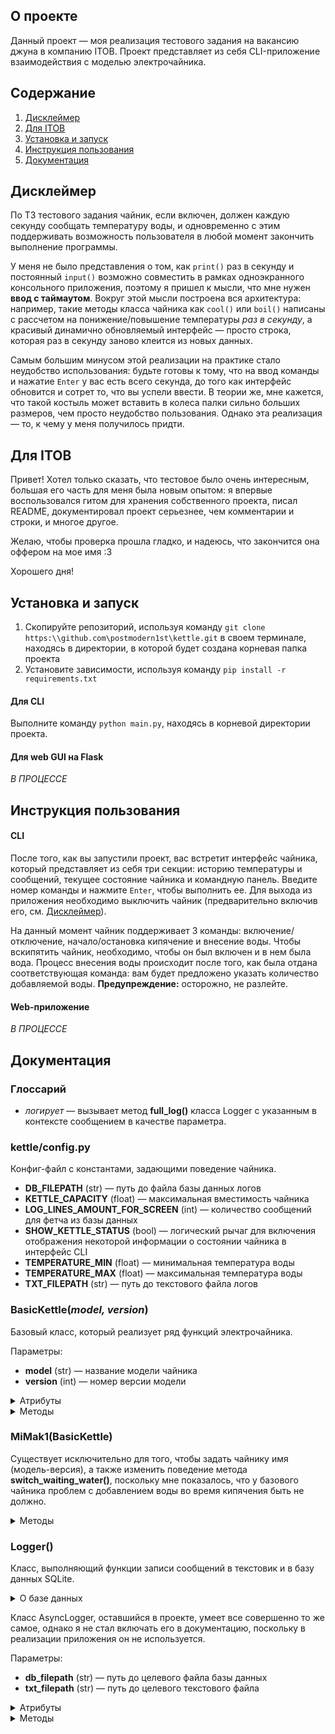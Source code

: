 ## О проекте
Данный проект — моя реализация тестового задания на вакансию джуна в компанию ITOB. Проект представляет из себя CLI-приложение взаимодействия с моделью электрочайника.
## Содержание
1. [Дисклеймер](#дисклеймер)
2. [Для ITOB](#для-itob)
3. [Установка и запуск](#установка-и-запуск)
4. [Инструкция пользования](#инструкция-пользования)
5. [Документация](#документация)
## Дисклеймер
По ТЗ тестового задания чайник, если включен, должен каждую секунду сообщать температуру воды, и одновременно с этим поддерживать возможность пользователя в любой момент закончить выполнение программы.

У меня не было представления о том, как `print()` раз в секунду и постоянный `input()` возможно совместить в рамках одноэкранного консольного приложения, поэтому я пришел к мысли, что мне нужен **ввод с таймаутом**. Вокруг этой мысли построена вся архитектура: например, такие методы класса чайника как `cool()` или `boil()` написаны с рассчетом на понижение/повышение температуры _раз в секунду_, а красивый динамично обновляемый интерфейс — просто строка, которая раз в секунду заново клеится из новых данных.

Самым большим минусом этой реализации на практике стало неудобство использования: будьте готовы к тому, что на ввод команды и нажатие `Enter` у вас есть всего секунда, до того как интерфейс обновится и сотрет то, что вы успели ввести. В теории же, мне кажется, что такой костыль может вставить в колеса палки сильно б*о*льших размеров, чем просто неудобство пользования. Однако эта реализация — то, к чему у меня получилось придти.  
## Для ITOB
Привет! Хотел только сказать, что тестовое было очень интересным, большая его часть для меня была новым опытом: я впервые воспользовался гитом для хранения собственного проекта, писал README, документировал проект серьезнее, чем комментарии и строки, и многое другое. 

Желаю, чтобы проверка прошла гладко, и надеюсь, что закончится она оффером на мое имя :3

Хорошего дня!
## Установка и запуск
1. Скопируйте репозиторий, используя команду `git clone https:\\github.com\postmodern1st\kettle.git` в своем терминале, находясь в директории, в которой будет создана корневая папка проекта
2. Установите зависимости, используя команду `pip install -r requirements.txt`
#### Для CLI
Выполните команду `python main.py`, находясь в корневой директории проекта.
#### Для web GUI на Flask
 _В ПРОЦЕССЕ_
## Инструкция пользования
#### CLI
После того, как вы запустили проект, вас встретит интерфейс чайника, который представляет из себя три секции: историю температуры и сообщений, текущее состояние чайника и командную панель. Введите номер команды и нажмите `Enter`, чтобы выполнить ее. Для выхода из приложения необходимо выключить чайник (предварительно включив его, см. [Дисклеймер](#дисклеймер)). 

На данный момент чайник поддерживает 3 команды: включение/отключение, начало/остановка кипячение и внесение воды. Чтобы вскипятить чайник, необходимо, чтобы он был включен и в нем была вода. Процесс внесения воды происходит после того, как была отдана соответствующая команда: вам будет предложено указать количество добавляемой воды. **Предупреждение:** осторожно, не разлейте.
#### Web-приложение
_В ПРОЦЕССЕ_
## Документация
### Глоссарий
- _логирует_ — вызывает метод **full_log()** класса Logger с указанным в контексте сообщением в качестве параметра.
### kettle/config.py
Конфиг-файл с константами, задающими поведение чайника.
- **DB_FILEPATH** (str) — путь до файла базы данных логов
- **KETTLE_CAPACITY** (float) — максимальная вместимость чайника
- **LOG_LINES_AMOUNT_FOR_SCREEN** (int) — количество сообщений для фетча из базы данных
- **SHOW_KETTLE_STATUS** (bool) — логический рычаг для включения отображения некоторой информации о состоянии чайника в интерфейс CLI
- **TEMPERATURE_MIN** (float) — минимальная температура воды
- **TEMPERATURE_MAX** (float) — максимальная температура воды
- **TXT_FILEPATH** (str) — путь до текстового файла логов
### BasicKettle(_model, version_)
Базовый класс, который реализует ряд функций электрочайника.

Параметры:
- **model** (str) — название модели чайника
- **version** (int) — номер версии модели

<details><summary>Атрибуты</summary>
<p>

- **boiling\_time\_left** (int) — число секунд, оставшееся до конца кипячений
- **current\_temperature** (float) — текущая температура воды
- **isBusy** (bool) — кипятит ли чайник воду
- **isPowered** (bool) — включен ли чайник
- **isWaitingWater** (bool) — ожидает ли чайник внесение воды
- **logger** (logger.Logger) — объект класса Logger
- **model** (str) — название модели
- **version** (int) — версия модели
- **water_amount** (float) — количество воды в чайнике

</p>
</details>

<details><summary>Методы</summary>
<p>

#### add_water(_inserted_amount_)
Вносит указанное количество воды в чайник и логирует сообщение об успехе.
- Если количество вносимой воды меньше или равно нулю, то вместо этого не делает ничего;
- Если по результату внесения воды значение атрибута **water_amount** превышает значение **CAPACITY** из конфига, то вместо этого присваивает значение **CAPACITY** и логирует сообщение о перелитой воде.    

Параметры:
- **inserted_amount** (float) — количество воды для внесения

#### boil()
Поднимает температуру воды на значение одной секунды кипячения и отнимает единицу из атрибута **boiling_time_left**.
- Если по результату вышеописанных действий значение атрибута **boiling_time_left** равняется нулю, то вызывает свой метод **switch_busy()** и логирует сообщение об окончании кипячения.

#### cool()
Понижает температуру воды на значение **TEMPERATURE_COOLING_STEP** из конфига.
- Если по результату значение атрибута **current_temperature** становится ниже значения **TEMPERATURE_MIN** из конфига, то присваивает это значение атрибуту.

#### generate_CLI_interface(_optional_message=None_)
Возвращает строку вида 
```
логи

---------------

опциональное сообщение

---------------
информационная панель
---------------
командная панель
```
Параметры:
- **optional_message** str | None — строка для отображения в дополнение к остальному интерфейсу.

#### is_empty()
Возвращает _True_, если значение атрибута **water_amount** равняется нулю, иначе возвращает _False_.

#### is_full()
Возвращает _True_, если значение атрибута **water_amount** равняется значению **CAPACITY** из конфига, иначе возвращает _False_.

#### switch_busy()
Присваивает атрибуту **boiling_time_left** значение **SECONDS_TO_BOIL** из конфига, инвертирует значение атрибута **isBusy** и логирует сообщение о его новом значении.
- Если значение атрибута **isPowered** не истинно, то вместо этого логирует сообщение о том, что чайник выключен;
- Если оба результат метода **is_empty()** и значение атрибута **isBusy** ложны, то вместо этого логирует сообщение о том, что чайник пуст.

#### switch_powered()
Инвертирует значение атрибута **isPowered** и логирует сообщение о его новом значении.

#### switch_waiting_water()
Инвертирует значение атрибута **isWaitingWater**.

</p>
</details>

### MiMak1(BasicKettle)
Существует исключительно для того, чтобы задать чайнику имя (модель-версия), а также изменить поведение метода **switch_waiting_water()**, поскольку мне показалось, что у базового чайника проблем с добавлением воды во время кипячения быть не должно.
<details><summary>Методы</summary>
<p>

#### switch_waiting_water()
Инвертирует значение атрибута **isWaitingWater**.
- Если значение атрибута **isBusy** истинно, то вместо этого логирует сообщение о неподдерживаемости функции добавления воды во время кипячения.

</p>
</details>

### Logger()
Класс, выполняющий функции записи сообщений в текстовик и в базу данных SQLite.

<details><summary>О базе данных</summary>
<p>

Для работы класса требуется, чтобы база данных имела таблицу с именем `logs` вида
```
CREATE TABLE logs(
id INTEGER PRIMARY KEY AUTOINCREMENT,
message TEXT NOT NULL,
date_mark DATE NOT NULL,
time_mark TIME NOT NULL);
```
Значения **date_mark** и **time_mark** для `INSERT` запросов генерируются в момент вызова метода **log_to_db()** и являются результатами вызовов **datetime.datetime.today().date()** и **datetime.datetime.today().time()** соответственно. 
</p>
</details>

Класс AsyncLogger, оставшийся в проекте, умеет все совершенно то же самое, однако я не стал включать его в документацию, поскольку в реализации приложения он не используется.

Параметры:
- **db_filepath** (str) — путь до целевого файла базы данных
- **txt_filepath** (str) — путь до целевого текстового файла

<details><summary>Атрибуты</summary>
<p>

- **db_filepath** (str) — путь до файла базы данных
- **txt_filepath** (str) — путь до текстового файла

</p>
</details>

<details><summary>Методы</summary>
<p>

#### full_log(_message_)
По очереди вызывает методы **log_to_db()** и **log_to_txt()** с переданным сообщением в качестве параметра.

Параметры:
- **message** (str) — сообщение для записи

#### log_to_db(_message_)
Совершает `INSERT` запрос в базу данных.

Параметры:
- message (str) — текст для записи

#### log_to_txt(_message, prettify=False_)
Совершает запись в текстовый файл.

Параметры:
- **message** (str) — текст для записи
- **prettify** (bool) — если истинно, то добавит перед записываемым текстом приставку вида \[ЧАС:МИНУТА:СЕКУНДА\]

</p>
</details>
